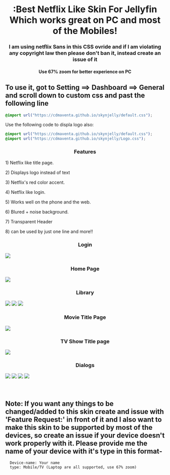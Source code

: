 <div align="center">
<h1>:Best Netflix Like Skin For Jellyfin Which works great on PC and most of the Mobiles!</h1>
<h3>I am using netflix Sans in this CSS ovride and if I am violating any copyright law then please don't ban it, instead create an issue of it</h3>
<h4>Use 67% zoom for better experience on PC</h4>  
</div>
<h2> To use it, got to Setting ==> Dashboard ==> General and scroll down to custom css and past the following line</h2>


```css
@import url("https://cdmaventa.github.io/skynjelly/default.css");
```

Use the following code to displa logo also:

```css
@import url("https://cdmaventa.github.io/skynjelly/default.css");
@import url("https://cdmaventa.github.io/skynjelly/Logo.css");
```
<div class="listCont">
  <h3 align="center"> Features </h3>
  <div class="list" style="display: block;">
    <p>1) Netflix like title page.</p>
    <p>2) Displays logo instead of text</p>
    <p>3) Netflix's red color accent.</p>
    <p>4) Netflix like login.</p>
    <p>5) Works well on the phone and the web.</p>
    <p>6) Blured + noise background.</p>
    <p>7) Transparent Header</p>
    <p>8) can be used by just one line and more!!</p>
  </div>
</div>

<div class="imagesCont">
  <div class="Login">
    <h3 align="center">Login</h3>
    <img src="https://cdmaventa.github.io/skynjelly/img/Login.jpg">
  </div>
  <div class="home">
    <h3 align="center">Home Page</h3>
    <img src="https://cdmaventa.github.io/skynjelly/img/Home.jpg">
  </div>  
  <div class="lib">
    <h3 align="center">Library</h3>
    <img src="https://cdmaventa.github.io/skynjelly/img/Movies.jpg">
    <img src="https://cdmaventa.github.io/skynjelly/img/TV%20Shows.jpg">
    <img src="https://cdmaventa.github.io/skynjelly/img/Collections.jpg">
  </div>
  <div class="titleMov">
    <h3 align="center">Movie Title Page</h3>
    <img src="https://cdmaventa.github.io/skynjelly/img/Title%20Page-Movie.jpg">
  </div>
  <div class="titleTv">
    <h3 align="center">TV Show Title page</h3>
    <img src="https://cdmaventa.github.io/skynjelly/img/Title%20Page-TV.jpg">
  </div>
  <div class="dia">
  <h3 align="center">Dialogs</h3>
  <img src="https://cdmaventa.github.io/skynjelly/img/Menu.jpg">
  <img src="https://cdmaventa.github.io/skynjelly/img/Dialog-1.jpg">
  <img src="https://cdmaventa.github.io/skynjelly/img/Dialog-2.jpg">
  <img src="https://cdmaventa.github.io/skynjelly/img/Dialog-3.jpg">
  </div>
</div>
<br>
<br>
<div class="note">
  <h2>Note: If you want any things to be changed/added to this skin create and issue with 'Feature Request:' in front of it and I also want to make this skin to be supported by most of the devices, so create an issue if your device doesn't work properly with it. Please provide me the name of your device with it's type in this format-<br></h2>

  ```
    Device-name: Your name
    type: Mobile/TV (Laptop are all supported, use 67% zoom)
  ```
</div>
